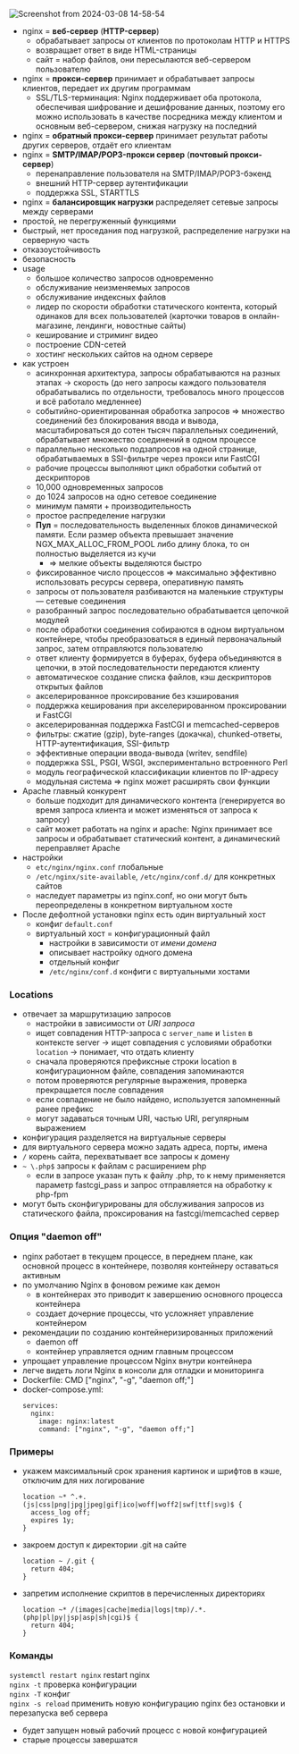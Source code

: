![Screenshot from 2024-03-08 14-58-54](https://github.com/akostrik/general-culture/assets/22834202/21c2e1af-1da8-441b-ae20-47201cf09d5e)

* nginx = **веб-сервер** (**HTTP-сервер**)
  + обрабатывает запросы от клиентов по протоколам HTTP и HTTPS
  + возвращает ответ в виде HTML-страницы
  + сайт = набор файлов, они пересылаются веб-сервером пользователю
* nginx = **прокси-сервер** принимает и обрабатывает запросы клиентов, передает их другим программам
  + SSL/TLS-терминация: Nginx поддерживает оба протокола, обеспечивая шифрование и дешифрование данных, поэтому его можно использовать в качестве посредника между клиентом и основным веб-сервером, снижая нагрузку на последний
* nginx = **обратный прокси-сервер** принимает результат работы других серверов, отдаёт его клиентам
* nginx = **SMTP/IMAP/POP3-прокси сервер** (**почтовый прокси-сервер**)
  + перенаправление пользователя на SMTP/IMAP/POP3-бэкенд
  + внешний HTTP-сервер аутентификации
  + поддержка SSL, STARTTLS
* nginx = **балансировщик нагрузки** распределяет сетевые запросы между серверами
* простой, не перегруженный функциями
* быстрый, нет проседания под нагрузкой, распределение нагрузки на серверную часть
* отказоустойчивость
* безопасность
* usage
  + большое количество запросов одновременно
  + обслуживание неизменяемых запросов
  + обслуживание индексных файлов
  + лидер по скорости обработки статического контента, который одинаков для всех пользователей (карточки товаров в онлайн-магазине, лендинги, новостные сайты)
  + кеширование и стриминг видео
  + построение CDN-сетей
  + хостинг нескольких сайтов на одном сервере
* как устроен
  + асинхронная архитектура, запросы обрабатываются на разных этапах -> скорость (до него  запросы каждого пользователя обрабатывались по отдельности, требовалось много процессов и всё работало медленнее)
  + событийно-ориентированная обработка запросов => множество соединений без блокирования ввода и вывода, масштабироваться до сотен тысяч параллельных соединений, обрабатывает множество соединений в одном процессе
  + параллельно несколько подзапросов на одной странице, обрабатываемых в SSI-фильтре через прокси или FastCGI
  + рабочие процессы выполняют цикл обработки событий от дескрипторов
  + 10,000 одновременных запросов
  + до 1024 запросов на одно сетевое соединение
  + минимум памяти + производительность
  + простое распределение нагрузки
  + **Пул** = последовательность выделенных блоков динамической памяти. Если размер объекта превышает значение NGX_MAX_ALLOC_FROM_POOL либо длину блока, то он полностью выделяется из кучи
    - => мелкие объекты выделяются быстро 
  + фиксированное число процессов => максимально эффективно использовать ресурсы сервера, оперативную память
  + запросы от пользователя разбиваются на маленькие структуры — сетевые соединения
  + разобранный запрос последовательно обрабатывается цепочкой модулей
  + после обработки соединения собираются в одном виртуальном контейнере, чтобы преобразоваться в единый первоначальный запрос, затем отправляются пользователю
  + ответ клиенту формируется в буферах, буфера объединяются в цепочки, в этой последовательности передаются клиенту
  + автоматическое создание списка файлов, кэш дескрипторов открытых файлов
  + акселерированное проксирование без кэширования
  + поддержка кеширования при акселерированном проксировании и FastCGI
  + акселерированная поддержка FastCGI и memcached-серверов
  + фильтры: сжатие (gzip), byte-ranges (докачка), chunked-ответы, HTTP-аутентификация, SSI-фильтр
  + эффективные операции ввода-вывода (writev, sendfile)
  + поддержка SSL, PSGI, WSGI, экспериментально встроенного Perl
  + модуль географической классификации клиентов по IP-адресу
  + модульная система => nginx может расширять свои функции
* Apache главный конкурент
  + больше подходит для динамического контента (генерируется во время запроса клиента и может изменяться от запроса к запросу)
  + сайт может работать на nginx и apache: Nginx принимает все запросы и обрабатывает статический контент, а динамический переправляет Apache
* настройки 
  + `etc/nginx/nginx.conf` глобальные 
  + `/etc/nginx/site-available`, `/etc/nginx/conf.d/` для конкретных сайтов
  + наследует параметры из nginx.conf, но они могут быть переопределены в конкретном виртуальном хосте
* После дефолтной установки nginx есть один виртуальный хост
  + конфиг `default.conf`
  + виртуальный хост = конфигурационный файл
    - настройки в зависимости от _имени домена_
    - описывает настройку одного домена
    - отдельный конфиг
    - `/etc/nginx/conf.d` конфиги с виртуальными хостами 

### Locations
* отвечает за маршрутизацию запросов
  + настройки в зависимости от _URI запроса_
  + ищет совпадения HTTP-запроса с `server_name` и `listen` в контексте server -> ищет совпадения с условиями обработки `location` -> понимает, что отдать клиенту
  + сначала проверяются префиксные строки location в конфигурационном файле, совпадения запоминаются
   - потом проверяются регулярные выражения, проверка прекращается после совпадения
    - если совпадение не было найдено, используется запомненный ранее префикс
  + могут задаваться точным URI, частью URI, регулярным выражением  
* конфигурация разделяется на виртуальные серверы
* для виртуального сервера можно задать адреса, порты, имена
* `/` корень сайта, перехватывает все запросы к домену
* `~ \.php$` запросы к файлам с расширением php
  + если в запросе указан путь к файлу .php, то к нему применяется параметр fastcgi_pass и запрос отправляется на обработку к php-fpm
* могут быть сконфигурированы для обслуживания запросов из статического файла, проксирования на fastcgi/memcached сервер  

### Опция "daemon off" 
* nginx работает в текущем процессе, в переднем плане, как основной процесс в контейнере, позволяя контейнеру оставаться активным
* по умолчанию Nginx в фоновом режиме как демон
  + в контейнерах это приводит к завершению основного процесса контейнера
  + создает дочерние процессы, что усложняет управление контейнером  
* рекомендации по созданию контейнеризированных приложений
  + daemon off 
  + контейнер управляется одним главным процессом
* упрощает управление процессом Nginx внутри контейнера
* легче видеть логи Nginx в консоли для отладки и мониторинга
* Dockerfile: CMD ["nginx", "-g", "daemon off;"]
* docker-compose.yml:
  ```
  services:
    nginx:
      image: nginx:latest
      command: ["nginx", "-g", "daemon off;"]
  ```

### Примеры
* укажем максимальный срок хранения картинок и шрифтов в кэше, отключим для них логирование
  ```
  location ~* ^.+.(js|css|png|jpg|jpeg|gif|ico|woff|woff2|swf|ttf|svg)$ {
    access_log off;
    expires 1y;
  }
  ```
* закроем доступ к директории .git на сайте
  ```
  location ~ /.git {
    return 404;
  }
  ```
* запретим исполнение скриптов в перечисленных директориях
  ```
  location ~* /(images|cache|media|logs|tmp)/.*.(php|pl|py|jsp|asp|sh|cgi)$ {
    return 404;
  }
  ```

### Команды
`systemctl restart nginx` restart nginx  
`nginx -t` проверка конфигурации  
`nginx -T` конфиг  
`nginx -s reload` применить новую конфигурацию nginx без остановки и перезапуска веб сервера  
* будет запущен новый рабочий процесс с новой конфигурацией  
* старые процессы завершатся  
